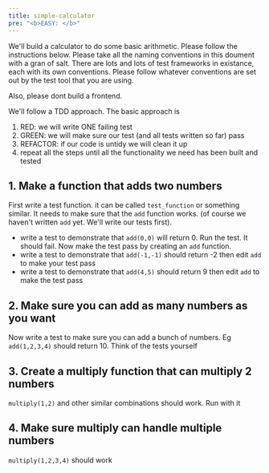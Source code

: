```yaml
---
title: simple-calculator
pre: "<b>EASY: </b>"
---
```


We'll build a calculator to do some basic arithmetic. Please follow the instructions below. Please take all the naming conventions in this doument with a gran of salt. There are lots and lots of test frameworks in existance, each with its own conventions. Please follow whatever conventions are set out by the test tool that you are using.

Also, please dont build a frontend.

We'll follow a TDD approach. The basic approach is

1. RED: we will write ONE failing test
2. GREEN: we will make sure our test (and all tests written so far) pass
3. REFACTOR: if our code is untidy we will clean it up
4. repeat all the steps until all the functionality we need has been built and tested

## 1. Make a function that adds two numbers

First write a test function. it can be called `test_function` or something similar. It needs to make sure that the `add` function works. (of course we haven't written `add` yet. We'll write our tests first).

- write a test to demonstrate that `add(0,0)` will return 0. Run the test. It should fail. Now make the test pass by creating an `add` function.
- write a test to demonstrate that `add(-1,-1)` should return -2 then edit `add` to make your test pass
- write a test to demonstrate that `add(4,5)` should return 9 then edit `add` to make the test pass

## 2. Make sure you can add as many numbers as you want

Now write a test to make sure you can add a bunch of numbers. Eg `add(1,2,3,4)` should return 10. Think of the tests yourself

## 3. Create a multiply function that can multiply 2 numbers

`multiply(1,2)` and other similar combinations should work. Run with it

## 4. Make sure multiply can handle multiple numbers

`multiply(1,2,3,4)` should work
